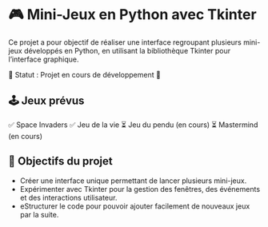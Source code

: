# 🎮 Mini-Jeux en Python avec Tkinter

Ce projet a pour objectif de réaliser une interface regroupant plusieurs mini-jeux développés en Python, en utilisant la bibliothèque Tkinter pour l’interface graphique.

🚧 Statut : Projet en cours de développement 🚧

## 🕹️ Jeux prévus
✅ Space Invaders
✅ Jeu de la vie
⏳ Jeu du pendu (en cours)
⏳ Mastermind (en cours)

## 📌 Objectifs du projet
- Créer une interface unique permettant de lancer plusieurs mini-jeux.
- Expérimenter avec Tkinter pour la gestion des fenêtres, des événements et des interactions utilisateur.
- eStructurer le code pour pouvoir ajouter facilement de nouveaux jeux par la suite.